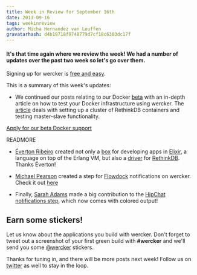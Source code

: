 ```yaml
---
title: Week in Review for September 16th
date: 2013-09-16
tags: weekinreview
author: Micha Hernandez van Leuffen
gravatarhash: d4b19718f9748779d7cf18c6303dc17f
---
```


<h4 class="subheader">
It's that time again where we review the week! We had a number of updates over the past two week so let's go over them.
</h4>

Signing up for wercker is [free and easy](https://app.wercker.com/users/new/).

This is a summary of this week's updates:

* We continued our posts relating to our Docker [beta](http://wercker.com/docker) with an in-depth article on how to test your Docker infrastructure using wercker. The [article](http://blog.wercker.com/2013/09/10/Building-and-testing-a-cluster-of-RethinkDB-Docker-containers.html) deals with setting up a cluster of RethinkDB containers and testing master-slave functionality.

<div class="text-center">
<a href="http://wercker.com/docker/index.html#form" class="button radius secondary">Apply for our beta Docker support</a>
</div>

READMORE

* [Éverton Ribeiro](https://app.wercker.com/#nuxlli) created not only a [box](https://app.wercker.com/#applications/523343d3341102d868008e5f) for developing apps in [Elixir](http://elixir-lang.org/), a language on top of the Erlang VM, but also a [driver](https://app.wercker.com/#applications/5234d26adfe78bb24c00038f) for [RethinkDB](http://rethinkdb.com). Thanks Éverton!

* [Michael Pearson](https://app.wercker.com/#mipearson) created a step for [Flowdock](https://www.flowdock.com/) notifications on wercker. Check it out [here](https://app.wercker.com/#applications/5232a884341102d86800611b/tab/details)

* Finally, [Sarah Adams](https://app.wercker.com/#adams-sarah) made a big contribution to the [HipChat notifications step](https://app.wercker.com/#applications/51f26c380771b3526e000c1c/tab/details), which now comes with colored output!

## Earn some stickers!

Let us know about the applications you build with wercker. Don't forget to tweet out a screenshot of your first green build with **#wercker** and we'll send you some [@wercker](http://twitter.com/wercker) stickers.

Thanks for tuning in, and there will be more posts next week! Follow us on [twitter](http://twitter.com/wercker) as well to stay in the loop.